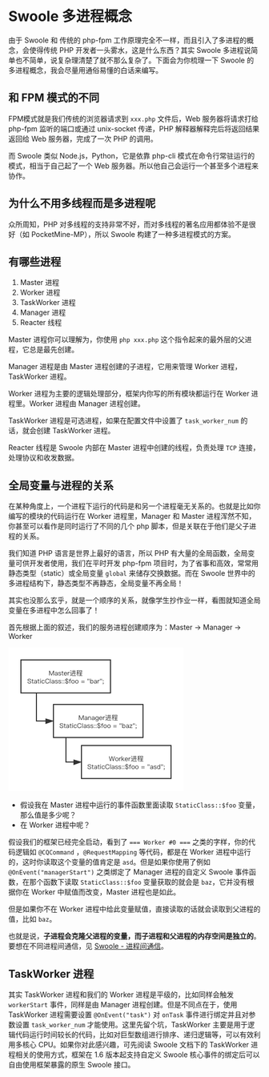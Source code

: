 # Swoole 多进程概念

由于 Swoole 和 传统的 php-fpm 工作原理完全不一样，而且引入了多进程的概念，会使得传统 PHP 开发者一头雾水，这是什么东西？其实 Swoole 多进程说简单也不简单，说复杂理清楚了就不那么复杂了。下面会为你梳理一下 Swoole 的多进程概念，我会尽量用通俗易懂的白话来编写。

## 和 FPM 模式的不同

FPM模式就是我们传统的浏览器请求到 `xxx.php` 文件后，Web 服务器将请求打给 php-fpm 监听的端口或通过 unix-socket 传递，PHP 解释器解释完后将返回结果返回给 Web 服务器，完成了一次 PHP 的调用。

而 Swoole 类似 Node.js，Python，它是依靠 php-cli 模式在命令行常驻运行的模式，相当于自己起了一个 Web 服务器。所以他自己会运行一个甚至多个进程来协作。

## 为什么不用多线程而是多进程呢

众所周知，PHP 对多线程的支持非常不好，而对多线程的著名应用都体验不是很好（如 PocketMine-MP），所以 Swoole 构建了一种多进程模式的方案。

## 有哪些进程

1. Master 进程
2. Worker 进程
3. TaskWorker 进程
4. Manager 进程
5. Reacter 线程

Master 进程你可以理解为，你使用 `php xxx.php` 这个指令起来的最外层的父进程，它总是最先创建。

Manager 进程是由 Master 进程创建的子进程，它用来管理 Worker 进程，TaskWorker 进程。

Worker 进程为主要的逻辑处理部分，框架内你写的所有模块都运行在 Worker 进程里。Worker 进程由 Manager 进程创建。

TaskWorker 进程是可选进程，如果在配置文件中设置了 `task_worker_num` 的话，就会创建 TaskWorker 进程。

Reacter 线程是 Swoole 内部在 Master 进程中创建的线程，负责处理 `TCP` 连接，处理协议和收发数据。

## 全局变量与进程的关系

在某种角度上，一个进程下运行的代码是和另一个进程毫无关系的。也就是比如你编写的模块的代码运行在 Worker 进程里，Manager 和 Master 进程浑然不知，你甚至可以看作是同时运行了不同的几个 php 脚本，但是关联在于他们是父子进程的关系。

我们知道 PHP 语言是世界上最好的语言，所以 PHP 有大量的全局函数，全局变量可供开发者使用，我们在平时开发 php-fpm 项目时，为了省事和高效，常常用静态类型（static）或全局变量 `global` 来储存交换数据。而在 Swoole 世界中的多进程结构下，静态类型不再静态，全局变量不再全局！

其实也没那么玄乎，就是一个顺序的关系，就像学生抄作业一样，看图就知道全局变量在多进程中怎么回事了！

首先根据上面的叙述，我们的服务进程创建顺序为：Master -> Manager -> Worker

![wae](../.vuepress/public/images/diagram5.png)

- 假设我在 Master 进程中运行的事件函数里面读取 `StaticClass::$foo` 变量，那么值是多少呢？
- 在 Worker 进程中呢？

假设我们的框架已经完全启动，看到了 `=== Worker #0 ===` 之类的字样，你的代码逻辑如 `@CQCommand` ，`@RequestMapping` 等代码，都是在 Worker 进程中运行的，这时你读取这个变量的值肯定是 `asd`。但是如果你使用了例如 `@OnEvent("managerStart")` 之类绑定了 Manager 进程的自定义 Swoole 事件函数，在那个函数下读取 `StaticClass::$foo` 变量获取的就会是 `baz`，它并没有根据你在 Worker 中赋值而改变，Master 进程也是如此。

但是如果你不在 Worker 进程中给此变量赋值，直接读取的话就会读取到父进程的值，比如 `baz`。

也就是说，**子进程会克隆父进程的变量，而子进程和父进程的内存空间是独立的**。要想在不同进程间通信，见 [Swoole - 进程间通信](https://wiki.swoole.com/)。

## TaskWorker 进程

其实 TaskWorker 进程和我们的 Worker 进程是平级的，比如同样会触发 `workerStart` 事件，同样是由 Manager 进程创建。但是不同点在于，使用 TaskWorker 进程需要设置 `@OnEvent("task")` 对 `onTask` 事件进行绑定并且对参数设置 `task_worker_num` 才能使用。这里先留个坑，TaskWorker 主要是用于逻辑代码运行时间较长的代码，比如对巨型数组进行排序、递归逻辑等，可以有效利用多核心 CPU。如果你对此感兴趣，可先阅读 Swoole 文档下的 TaskWorker 进程相关的使用方式，框架在 1.6 版本起支持自定义 Swoole 核心事件的绑定后可以自由使用框架暴露的原生 Swoole 接口。

